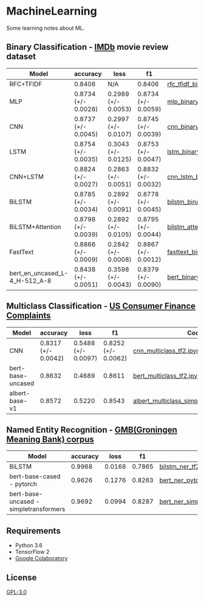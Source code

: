 # MachineLearning
Some learning notes about ML.

## Binary Classification - [IMDb](https://ai.stanford.edu/~amaas/data/sentiment/) movie review dataset

| Model            | accuracy            | loss                | f1                  |Code|
| ---------------- | ------------------- | ------------------- | ------------------- |---|
|RFC+TFIDF|0.8406|N/A|0.8406|[rfc_tfidf_binary_sklearn.ipynb](Classification/binary/rfc_tfidf_binary_sklearn.ipynb)|
|MLP|0.8734 (+/- 0.0028)|0.2989 (+/- 0.0053)|0.8734 (+/- 0.0059)|[mlp_binary_tf2.ipynb](Classification/binary/mlp_binary_tf2.ipynb)|
| CNN              | 0.8737 (+/- 0.0045) | 0.2997 (+/- 0.0107) | 0.8745 (+/- 0.0039) |[cnn_binary_tf2.ipynb](Classification/binary/cnn_binary_tf2.ipynb)|
| LSTM             | 0.8754 (+/- 0.0035) | 0.3043 (+/- 0.0125) | 0.8753 (+/- 0.0047) |[lstm_binary_tf2.ipynb](Classification/binary/lstm_binary_tf2.ipynb)|
| CNN+LSTM         | 0.8824 (+/- 0.0027) | 0.2863 (+/- 0.0051) | 0.8832 (+/- 0.0032) |[cnn_lstm_binary_tf2.ipynb](Classification/binary/cnn_lstm_binary_tf2.ipynb)|
| BiLSTM           | 0.8785 (+/- 0.0034) | 0.2892 (+/- 0.0091) | 0.8778 (+/- 0.0045) |[bilstm_binary_tf2.ipynb](Classification/binary/bilstm_binary_tf2.ipynb)|
| BiLSTM+Attention | 0.8798 (+/- 0.0039) | 0.2892 (+/- 0.0105) | 0.8795 (+/- 0.0044) |[bilstm_attention_binary_tf2.ipynb](Classification/binary/bilstm_attention_binary_tf2.ipynb)|
| FastText         | 0.8866 (+/- 0.0009) | 0.2842 (+/- 0.0008) | 0.8867 (+/- 0.0012) |[fasttext_binary_tf2.ipynb](Classification/binary/fasttext_binary_tf2.ipynb)|
| bert_en_uncased_L-4_H-512_A-8|0.8438 (+/- 0.0051)|0.3598 (+/- 0.0043)|0.8379 (+/- 0.0090)|[bert_binary_tf2.ipynb](Classification/binary/bert_binary_tf2.ipynb)|

## Multiclass Classification - [US Consumer Finance Complaints](https://www.kaggle.com/cfpb/us-consumer-finance-complaints)

| Model            | accuracy            | loss                | f1                  |Code|
| ---------------- | ------------------- | ------------------- | ------------------- |---|
|CNN|0.8317 (+/- 0.0042)|0.5488 (+/- 0.0097)|0.8252 (+/- 0.0062)|[cnn_multiclass_tf2.ipynb](Classification/multiclass/cnn_multiclass_tf2.ipynb)|
|bert-base-uncased|0.8632|0.4689|0.8611|[bert_multiclass_tf2.ipynb](Classification/multiclass/bert_multiclass_tf2.ipynb)|
|albert-base-v1|0.8572|0.5220|0.8543|[albert_multiclass_simpletransformers.ipynb](Classification/multiclass/albert_multiclass_simpletransformers.ipynb)|

## Named Entity Recognition - [GMB(Groningen Meaning Bank) corpus](https://www.kaggle.com/abhinavwalia95/entity-annotated-corpus)

| Model            | accuracy            | loss                | f1                  |Code|
| ---------------- | ------------------- | ------------------- | ------------------- |---|
|BiLSTM|0.9968|0.0168|0.7865|[bilstm_ner_tf2.ipynb](NER/bilstm_ner_tf2.ipynb)|
|bert-base-cased - pytorch|0.9626|0.1276|0.8263|[bert_ner_pytorch.ipynb](NER/bert_ner_pytorch.ipynb)|
|bert-base-uncased - simpletransformers|0.9692|0.0994|0.8287|[bert_ner_simpletransformers.ipynb](NER/bert_ner_simpletransformers.ipynb)|

## Requirements

* Python 3.6
* TensorFlow 2
* [Google Colaboratory](https://colab.research.google.com/)

## License

[GPL-3.0](LICENSE)
